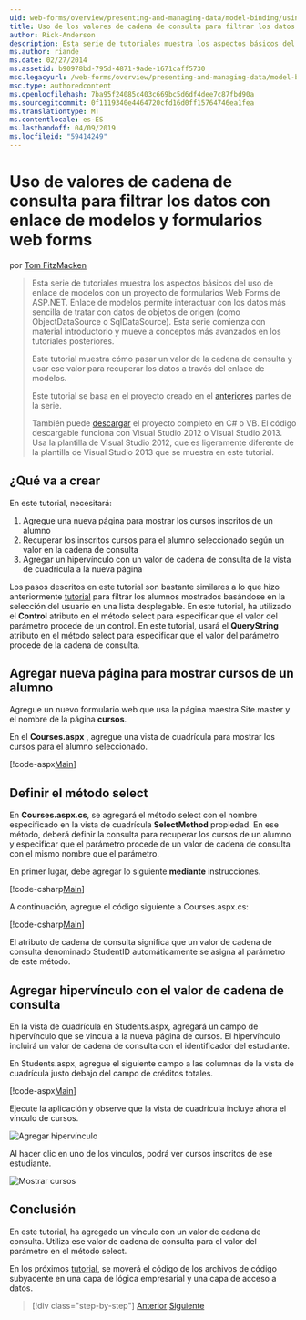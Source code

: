 ```yaml
---
uid: web-forms/overview/presenting-and-managing-data/model-binding/using-query-string-values-to-retrieve-data
title: Uso de los valores de cadena de consulta para filtrar los datos con enlace de modelos y formularios web Forms | Microsoft Docs
author: Rick-Anderson
description: Esta serie de tutoriales muestra los aspectos básicos del uso de enlace de modelos con un proyecto de formularios Web Forms de ASP.NET. Enlace de modelos permite interactuar con los datos más sencilla de...
ms.author: riande
ms.date: 02/27/2014
ms.assetid: b90978bd-795d-4871-9ade-1671caff5730
msc.legacyurl: /web-forms/overview/presenting-and-managing-data/model-binding/using-query-string-values-to-retrieve-data
msc.type: authoredcontent
ms.openlocfilehash: 7ba95f24085c403c669bc5d6df4dee7c87fbd90a
ms.sourcegitcommit: 0f1119340e4464720cfd16d0ff15764746ea1fea
ms.translationtype: MT
ms.contentlocale: es-ES
ms.lasthandoff: 04/09/2019
ms.locfileid: "59414249"
---
```

# <a name="using-query-string-values-to-filter-data-with-model-binding-and-web-forms"></a>Uso de valores de cadena de consulta para filtrar los datos con enlace de modelos y formularios web forms

por [Tom FitzMacken](https://github.com/tfitzmac)

> Esta serie de tutoriales muestra los aspectos básicos del uso de enlace de modelos con un proyecto de formularios Web Forms de ASP.NET. Enlace de modelos permite interactuar con los datos más sencilla de tratar con datos de objetos de origen (como ObjectDataSource o SqlDataSource). Esta serie comienza con material introductorio y mueve a conceptos más avanzados en los tutoriales posteriores.
> 
> Este tutorial muestra cómo pasar un valor de la cadena de consulta y usar ese valor para recuperar los datos a través del enlace de modelos.
> 
> Este tutorial se basa en el proyecto creado en el [anteriores](retrieving-data.md) partes de la serie.
> 
> También puede [descargar](https://go.microsoft.com/fwlink/?LinkId=286116) el proyecto completo en C# o VB. El código descargable funciona con Visual Studio 2012 o Visual Studio 2013. Usa la plantilla de Visual Studio 2012, que es ligeramente diferente de la plantilla de Visual Studio 2013 que se muestra en este tutorial.


## <a name="what-youll-build"></a>¿Qué va a crear

En este tutorial, necesitará:

1. Agregue una nueva página para mostrar los cursos inscritos de un alumno
2. Recuperar los inscritos cursos para el alumno seleccionado según un valor en la cadena de consulta
3. Agregar un hipervínculo con un valor de cadena de consulta de la vista de cuadrícula a la nueva página

Los pasos descritos en este tutorial son bastante similares a lo que hizo anteriormente [tutorial](sorting-paging-and-filtering-data.md) para filtrar los alumnos mostrados basándose en la selección del usuario en una lista desplegable. En este tutorial, ha utilizado el **Control** atributo en el método select para especificar que el valor del parámetro procede de un control. En este tutorial, usará el **QueryString** atributo en el método select para especificar que el valor del parámetro procede de la cadena de consulta.

## <a name="add-new-page-for-displaying-a-students-courses"></a>Agregar nueva página para mostrar cursos de un alumno

Agregue un nuevo formulario web que usa la página maestra Site.master y el nombre de la página **cursos**.

En el **Courses.aspx** , agregue una vista de cuadrícula para mostrar los cursos para el alumno seleccionado.

[!code-aspx[Main](using-query-string-values-to-retrieve-data/samples/sample1.aspx)]

## <a name="define-the-select-method"></a>Definir el método select

En **Courses.aspx.cs**, se agregará el método select con el nombre especificado en la vista de cuadrícula **SelectMethod** propiedad. En ese método, deberá definir la consulta para recuperar los cursos de un alumno y especificar que el parámetro procede de un valor de cadena de consulta con el mismo nombre que el parámetro.

En primer lugar, debe agregar lo siguiente **mediante** instrucciones.

[!code-csharp[Main](using-query-string-values-to-retrieve-data/samples/sample2.cs)]

A continuación, agregue el código siguiente a Courses.aspx.cs:

[!code-csharp[Main](using-query-string-values-to-retrieve-data/samples/sample3.cs)]

El atributo de cadena de consulta significa que un valor de cadena de consulta denominado StudentID automáticamente se asigna al parámetro de este método.

## <a name="add-hyperlink-with-query-string-value"></a>Agregar hipervínculo con el valor de cadena de consulta

En la vista de cuadrícula en Students.aspx, agregará un campo de hipervínculo que se vincula a la nueva página de cursos. El hipervínculo incluirá un valor de cadena de consulta con el identificador del estudiante.

En Students.aspx, agregue el siguiente campo a las columnas de la vista de cuadrícula justo debajo del campo de créditos totales.

[!code-aspx[Main](using-query-string-values-to-retrieve-data/samples/sample4.aspx?highlight=7-8)]

Ejecute la aplicación y observe que la vista de cuadrícula incluye ahora el vínculo de cursos.

![Agregar hipervínculo](using-query-string-values-to-retrieve-data/_static/image1.png)

Al hacer clic en uno de los vínculos, podrá ver cursos inscritos de ese estudiante.

![Mostrar cursos](using-query-string-values-to-retrieve-data/_static/image2.png)

## <a name="conclusion"></a>Conclusión

En este tutorial, ha agregado un vínculo con un valor de cadena de consulta. Utiliza ese valor de cadena de consulta para el valor del parámetro en el método select.

En los próximos [tutorial](adding-business-logic-layer.md), se moverá el código de los archivos de código subyacente en una capa de lógica empresarial y una capa de acceso a datos.

> [!div class="step-by-step"]
> [Anterior](integrating-jquery-ui.md)
> [Siguiente](adding-business-logic-layer.md)
